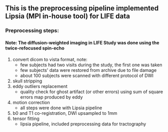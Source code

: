 ## This is the preprocessing pipeline implemented Lipsia (MPI in-house tool) for LIFE data

### Preprocessing steps:
#### Note: The diffusion-weighted imaging in LIFE Study was done using the twice-refocused spin-echo

1. convert dicom to vista format, note:
	- few subjects had two visits during the study, the first one was taken
	- few subjects' data were restored from archive due to file damage
	- about 100 subjects were scanned with different protocol of DWI	
3. skull stripping
2. eddy outliers replacement
	- quality check for ghost artifact (or other errors) using sum of square errors map produced by eddy
4. motion correction 
	- all steps were done with Lipsia pipeline
2. b0 and T1 co-registration, DWI upsampled to 1mm 
5. tensor fitting
	- lipsia pipeline, included preprocessing data for tractography

	
